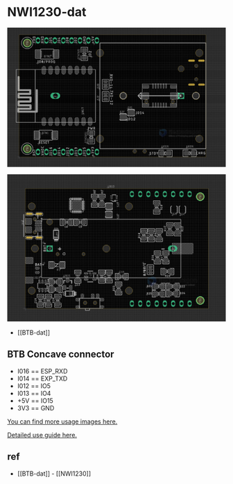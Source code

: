 
# NWI1230-dat


![](2024-02-23-18-44-53.png)

![](2024-02-23-18-45-52.png)

- [[BTB-dat]]

## BTB Concave connector 

- I016 == ESP_RXD
- I014 == EXP_TXD
- I012 == IO5
- I013 == IO4
- +5V  == IO15
- 3V3  == GND


[You can find more usage images here.](https://www.electrodragon.com/portfolio/stackable-mod-and-base-mb-series/)


[Detailed use guide here.](https://www.electrodragon.com/w/Category:ED_Platform)



## ref 

- [[BTB-dat]] - [[NWI1230]]